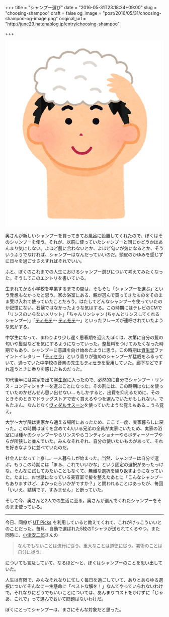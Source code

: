 +++
title = "シャンプー選び"
date = "2016-05-31T23:18:24+09:00"
slug = "choosing-shampoo"
draft = false
og_image = "post/2016/05/31/choosing-shampoo-og-image.png"
original_url = "http://june29.hatenablog.jp/entry/choosing-shampoo"

+++

<p><span itemscope itemtype="http://schema.org/Photograph"><img src="/post/2016/05/31/choosing-shampoo-20160531125133.png" alt="f:id:june29:20160531125133p:plain" title="f:id:june29:20160531125133p:plain" class="hatena-fotolife" itemprop="image"></span></p>

<p>奥さんが新しいシャンプーを買ってきてお風呂に設置してくれたので、ぼくはそのシャンプーを使う。それが、以前に使っていたシャンプーと同じかどうかはあんまり気にしない。よほど肌に合わないとか、よほど匂いが気になるとか、そういうふうでなければ、シャンプーはなんだっていいのだ。頭皮のかゆみを感じずに日々を過ごせさえすればそれでいい。</p>

<p>ふと、ぼくのこれまでの人生におけるシャンプー選びについて考えてみたくなった。そうしてこのエントリを書いている。</p>

<p>生まれてから小学校を卒業するまでの間は、そもそも「シャンプーを選ぶ」という発想もなかったと思う。家の浴室にある、親が選んで買ってきたものをそのまま受け入れて使っていたことだろう。はたしてどんなシャンプーを使っていたのか記憶にない。石鹸ではなかったような気はする。この時期にはテレビのCMで「リンスのいらないメリット」「ちゃんリンシャン (ちゃんとリンスしてくれるシャンプー)」「<a class="keyword" href="http://d.hatena.ne.jp/keyword/%A5%C6%A5%A3%A5%E2%A5%C6">ティモテ</a>〜 <a class="keyword" href="http://d.hatena.ne.jp/keyword/%A5%C6%A5%A3%A5%E2%A5%C6">ティモテ</a>〜」といったフレーズが連呼されていたような気がする。</p>

<p>中学生になって、まわりより少し遅く思春期を迎えたぼくは、次第に自分の髪の匂いや髪型などを気にするようになっていった。整髪料をつけてみたくなった時期でもあり、シャンプーに意識を向け始めたように思う。この時期は<a class="keyword" href="http://d.hatena.ne.jp/keyword/%BB%F1%C0%B8%C6%B2">資生堂</a>ファイントイレタリー「<a class="keyword" href="http://d.hatena.ne.jp/keyword/%A5%C6%A5%A3%A5%BB%A5%E9">ティセラ</a>」という香りが強めのシャンプーが猛威をふるっていて、通っていた中学校の音楽の先生も<a class="keyword" href="http://d.hatena.ne.jp/keyword/%A5%C6%A5%A3%A5%BB%A5%E9">ティセラ</a>を愛用していた。廊下などですれ違うときに香りを感じたものだった。</p>

<p>10代後半には実家を出て<a class="keyword" href="http://d.hatena.ne.jp/keyword/%B3%D8%C0%B8%CE%C0">学生寮</a>に入ったので、必然的に自分でシャンプー・リンス・コンディショナーを選ぶことになった。その割には、この時期はなにを使っていたのかぜんぜん思い出せない… もしかすると、出費を抑えるために、そのときそのときでドラッグストアで安く買えるやつを選んでいたかもしれない。でもたぶん、なんとなく<a class="keyword" href="http://d.hatena.ne.jp/keyword/%A5%F4%A5%A3%A5%C0%A5%EB%A5%B5%A5%B9%A1%BC%A5%F3">ヴィダルサスーン</a>を使っていたような覚えもある… うろ覚え。</p>

<p>大学〜大学院は実家から通える場所にあったため、ここで一度、実家暮らしに戻った。この時期はぼくを含めて4人いる兄弟の全員が実家にいたため、実家の浴室には種々のシャンプーやらリンスやらコンディショナーやらボディーソープやらが所狭しと並んでいた。みんなそれぞれ、自分の使いたいものがあって、それを好きなように並べていたのだ。</p>

<p>社会人になって上京し、一人暮らしが始まった。当然、シャンプーは自分で選ぶ。もうこの時期には「まぁ、これでいいかな」という固定の選択があったっけな。そんなに試してみたいこともなくて、無難な選択を繰り返すようになっていた。たまに、お世話になっている美容室で髪を整えたあとに「こんなシャンプーもありますけど、よかったらいかがですか？」と問われることはあったが、毎回「いいえ、結構です、すみません」と断っていた。</p>

<p>そして今、奥さんと2人での生活に至る。奥さんが選んでくれたシャンプーをそのまま使っている。</p>

<hr>

<p>今日、同僚が <a href="http://www.uniqlo.com/jp/store/feature/uq/ut-picks/about/">UT Picks</a> を利用していると教えてくれて、これがけっこういいとのことだった。毎月、自動で選ばれた5枚のTシャツが送られてくるやつ。また同時に、<a class="keyword" href="http://d.hatena.ne.jp/keyword/%BE%AE%C4%C5%B0%C2%C6%F3%CF%BA">小津安二郎</a>さんの</p>

<blockquote>なんでもないことは流行に従う。重大なことは道徳に従う。芸術のことは自分に従う。</blockquote>


<p>についても言及していて、なるほど〜と、ぼくはシャンプーのことを思い出していた。</p>

<p>人生は有限で、みんなそれなりに忙しく毎日を過ごしていて、ありとあらゆる選択についてそんなに一生懸命に「ベストな解を！」なんてやっていられないわけで。それなりにどうでもいいことについては、あんまりコストをかけずに「じゃあ、これで」って選んでおいて問題はないわけだ。</p>

<p>ぼくにとってシャンプーは、まさにそんな対象だと思った。</p>

